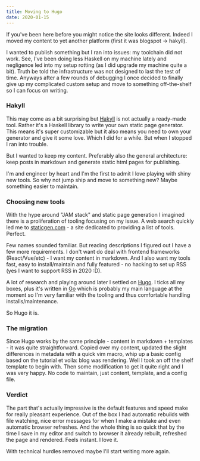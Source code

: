 ```yaml
---
title: Moving to Hugo
date: 2020-01-15
---
```


If you've been here before you might notice the site looks different. Indeed I
moved my content to yet another platform (first it was blogspot -> hakyll).

I wanted to publish something but I ran into issues: my toolchain did not work.
See, I've been doing less Haskell on my machine lately and negligence led into
my setup rotting (as I did upgrade my machine quite a bit). Truth  be told the
infrastructure was not designed to last the test of time. Anyways after a few
rounds of debugging I once decided to finally give up my complicated custom
setup and move to something off-the-shelf so I can focus on writing.

### Hakyll

This may come as a bit surprising but [Hakyll](https://jaspervdj.be/hakyll/) is
not actually a ready-made tool. Rather it's a Haskell library to write your own
static page generator. This means it's super customizable but it also means you
need to own your generator and give it some love. Which I did for a while. But
when I stopped I ran into trouble.

But I wanted to keep my content. Preferably also the general architecture: keep
posts in markdown and generate static html pages for publishing.

I'm and engineer by heart and I'm the first to admit I love playing with shiny
new tools. So why not jump ship and move to something new? Maybe something
easier to maintain.

### Choosing new tools

With the hype around "JAM stack" and static page generation I imagined there is
a proliferation of tooling focusing on my issue. A web search quickly led me to
[staticgen.com](https://www.staticgen.com/) - a site dedicated to providing a
list of tools. Perfect.

Few names sounded familiar. But reading descriptions I figured out I have a few
more requirements. I don't want do deal with frontend frameworks
(React/Vue/etc) - I want my content in markdown. And I also want my tools fast,
easy to install/maintain and fully featured - no hacking to set up RSS (yes I
want to support RSS in 2020 :D).

A lot of research and playing around later I settled on
[Hugo](https://gohugo.io/). I ticks all my boxes, plus it's written in
[Go](https://golang.org/) which is probably my main language at the moment so
I'm very familiar with the tooling and thus comfortable handling
installs/maintenance.

So Hugo it is.

### The migration

Since Hugo works by the same principle - content in markdown + templates - it
was quite straightforward. Copied over my content, updated the slight
differences in metadata with a quick vim macro, whip up a basic config based on
the tutorial et voila: blog was rendering. Well I took an off the shelf template
to begin with. Then some modification to get it quite right and I was very
happy. No code to maintain, just content, template, and a config file.

### Verdict

The part that's actually impressive is the default features and speed make
for really pleasant experience. Out of the box I had automatic rebuilds with
file watching, nice error messages for when I make a mistake and even automatic
browser refreshes. And the whole thing is so quick that by the time I save in my
editor and switch to browser it already rebuilt, refreshed the page and
rendered. Feels instant. I love it.

With technical hurdles removed maybe I'll start writing more again.
